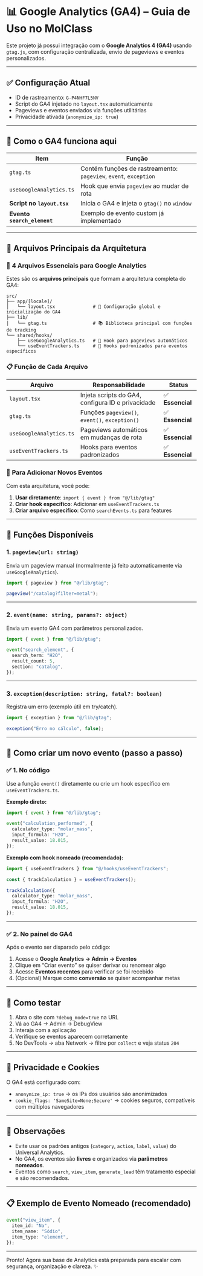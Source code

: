 # 📊 Google Analytics (GA4) – Guia de Uso no MolClass

Este projeto já possui integração com o **Google Analytics 4 (GA4)** usando `gtag.js`, com configuração centralizada, envio de pageviews e eventos personalizados.

---

## ✅ Configuração Atual

- ID de rastreamento: `G-P4NHF7L5NV`
- Script do GA4 injetado no `layout.tsx` automaticamente
- Pageviews e eventos enviados via funções utilitárias
- Privacidade ativada (`anonymize_ip: true`)

---

## 🧠 Como o GA4 funciona aqui

| Item                        | Função                                                           |
| --------------------------- | ---------------------------------------------------------------- |
| `gtag.ts`                   | Contém funções de rastreamento: `pageview`, `event`, `exception` |
| `useGoogleAnalytics.ts`     | Hook que envia `pageview` ao mudar de rota                       |
| **Script no `layout.tsx`**  | Inicia o GA4 e injeta o `gtag()` no `window`                     |
| **Evento `search_element`** | Exemplo de evento custom já implementado                         |

---

## 📂 Arquivos Principais da Arquitetura

### 🎯 **4 Arquivos Essenciais para Google Analytics**

Estes são os **arquivos principais** que formam a arquitetura completa do GA4:

```
src/
├── app/[locale]/
│   └── layout.tsx              # 🔧 Configuração global e inicialização do GA4
├── lib/
│   └── gtag.ts                 # 📚 Biblioteca principal com funções de tracking
└── shared/hooks/
    ├── useGoogleAnalytics.ts   # 🔄 Hook para pageviews automáticos
    └── useEventTrackers.ts     # 🎯 Hooks padronizados para eventos específicos
```

### 📋 **Função de Cada Arquivo**

| Arquivo | Responsabilidade | Status |
|---------|------------------|--------|
| `layout.tsx` | Injeta scripts do GA4, configura ID e privacidade | ✅ **Essencial** |
| `gtag.ts` | Funções `pageview()`, `event()`, `exception()` | ✅ **Essencial** |
| `useGoogleAnalytics.ts` | Pageviews automáticos em mudanças de rota | ✅ **Essencial** |
| `useEventTrackers.ts` | Hooks para eventos padronizados | ✅ **Essencial** |

### 🚀 **Para Adicionar Novos Eventos**

Com esta arquitetura, você pode:
1. **Usar diretamente**: `import { event } from "@/lib/gtag"`
2. **Criar hook específico**: Adicionar em `useEventTrackers.ts`
3. **Criar arquivo específico**: Como `searchEvents.ts` para features

---

## 🧩 Funções Disponíveis

### 1. `pageview(url: string)`

Envia um pageview manual (normalmente já feito automaticamente via `useGoogleAnalytics`).

```ts
import { pageview } from "@/lib/gtag";

pageview("/catalog?filter=metal");
```

---

### 2. `event(name: string, params?: object)`

Envia um evento GA4 com parâmetros personalizados.

```ts
import { event } from "@/lib/gtag";

event("search_element", {
  search_term: "H2O",
  result_count: 5,
  section: "catalog",
});
```

---

### 3. `exception(description: string, fatal?: boolean)`

Registra um erro (exemplo útil em try/catch).

```ts
import { exception } from "@/lib/gtag";

exception("Erro no cálculo", false);
```

---

## 🚀 Como criar um novo evento (passo a passo)

### ✅ 1. No código

Use a função `event()` diretamente ou crie um hook específico em `useEventTrackers.ts`.

**Exemplo direto:**

```ts
import { event } from "@/lib/gtag";

event("calculation_performed", {
  calculator_type: "molar_mass",
  input_formula: "H2O",
  result_value: 18.015,
});
```

**Exemplo com hook nomeado (recomendado):**

```ts
import { useEventTrackers } from "@/hooks/useEventTrackers";

const { trackCalculation } = useEventTrackers();

trackCalculation({
  calculator_type: "molar_mass",
  input_formula: "H2O",
  result_value: 18.015,
});
```

---

### ✅ 2. No painel do GA4

Após o evento ser disparado pelo código:

1. Acesse o **Google Analytics → Admin → Eventos**
2. Clique em “Criar evento” se quiser derivar ou renomear algo
3. Acesse **Eventos recentes** para verificar se foi recebido
4. (Opcional) Marque como **conversão** se quiser acompanhar metas

---

## 🔎 Como testar

1. Abra o site com `?debug_mode=true` na URL
2. Vá ao GA4 → Admin → DebugView
3. Interaja com a aplicação
4. Verifique se eventos aparecem corretamente
5. No DevTools → aba Network → filtre por `collect` e veja status `204`

---

## 🔐 Privacidade e Cookies

O GA4 está configurado com:

- `anonymize_ip: true` → os IPs dos usuários são anonimizados
- `cookie_flags: 'SameSite=None;Secure'` → cookies seguros, compatíveis com múltiplos navegadores

---

## 📌 Observações

- Evite usar os padrões antigos (`category`, `action`, `label`, `value`) do Universal Analytics.
- No GA4, os eventos são **livres** e organizados via **parâmetros nomeados**.
- Eventos como `search`, `view_item`, `generate_lead` têm tratamento especial e são recomendados.

---

## 📋 Exemplo de Evento Nomeado (recomendado)

```ts
event("view_item", {
  item_id: "Na",
  item_name: "Sódio",
  item_type: "element",
});
```

---

Pronto! Agora sua base de Analytics está preparada para escalar com segurança, organização e clareza. ✨
